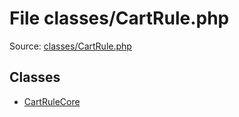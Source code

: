 File classes/CartRule.php
=========

Source: [classes/CartRule.php](https://github.com/PrestaShop/PrestaShop/blob/1.5.6.2/classes/CartRule.php)


Classes
-------

* [CartRuleCore](class.CartRuleCore.md)

